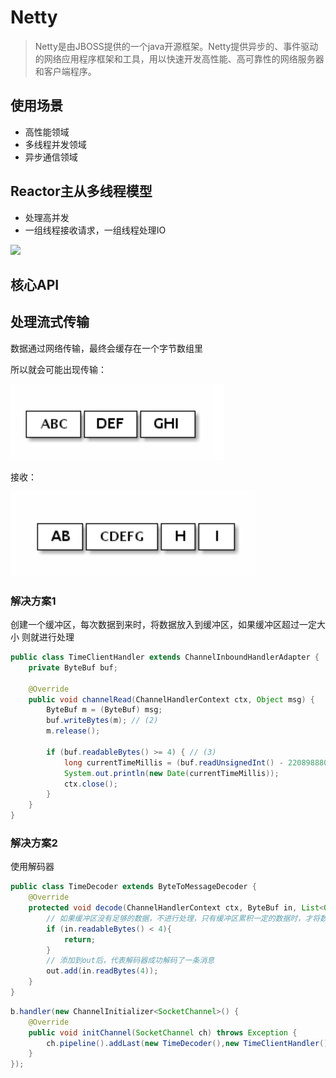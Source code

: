 # Netty

>Netty是由JBOSS提供的一个java开源框架。Netty提供异步的、事件驱动的网络应用程序框架和工具，用以快速开发高性能、高可靠性的网络服务器和客户端程序。

## 使用场景

- 高性能领域
- 多线程并发领域    
- 异步通信领域

## Reactor主从多线程模型

- 处理高并发
- 一组线程接收请求，一组线程处理IO

![](https://images2015.cnblogs.com/blog/562880/201612/562880-20161210205346726-1115531540.png)

## 核心API

## 处理流式传输

数据通过网络传输，最终会缓存在一个字节数组里

所以就会可能出现传输：

![批注 2020-05-18 160509](/assets/批注%202020-05-18%20160509.png)

接收：

![批注 2020-05-18 160541](/assets/批注%202020-05-18%20160541.png)

### 解决方案1

创建一个缓冲区，每次数据到来时，将数据放入到缓冲区，如果缓冲区超过一定大小
则就进行处理

```java
public class TimeClientHandler extends ChannelInboundHandlerAdapter {
    private ByteBuf buf;

    @Override
    public void channelRead(ChannelHandlerContext ctx, Object msg) {
        ByteBuf m = (ByteBuf) msg;
        buf.writeBytes(m); // (2)
        m.release();
        
        if (buf.readableBytes() >= 4) { // (3)
            long currentTimeMillis = (buf.readUnsignedInt() - 2208988800L) * 1000L;
            System.out.println(new Date(currentTimeMillis));
            ctx.close();
        }
    }
}
```

### 解决方案2

使用解码器

```java
public class TimeDecoder extends ByteToMessageDecoder {
    @Override
    protected void decode(ChannelHandlerContext ctx, ByteBuf in, List<Object> out) throws Exception {
        // 如果缓冲区没有足够的数据，不进行处理，只有缓冲区累积一定的数据时，才将数据添加到out
        if (in.readableBytes() < 4){
            return;
        }
        // 添加到out后，代表解码器成功解码了一条消息
        out.add(in.readBytes(4));
    }
}
```
```java
b.handler(new ChannelInitializer<SocketChannel>() {
    @Override
    public void initChannel(SocketChannel ch) throws Exception {
        ch.pipeline().addLast(new TimeDecoder(),new TimeClientHandler());
    }
});
```
